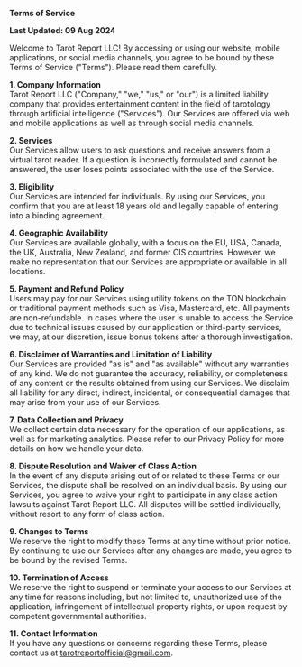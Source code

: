 **Terms of Service**

**Last Updated: 09 Aug 2024**

Welcome to Tarot Report LLC! By accessing or using our website, mobile applications, or social media channels, you agree to be bound by these Terms of Service ("Terms"). Please read them carefully.

**1. Company Information**  
Tarot Report LLC ("Company," "we," "us," or "our") is a limited liability company that provides entertainment content in the field of tarotology through artificial intelligence ("Services"). Our Services are offered via web and mobile applications as well as through social media channels.

**2. Services**  
Our Services allow users to ask questions and receive answers from a virtual tarot reader. If a question is incorrectly formulated and cannot be answered, the user loses points associated with the use of the Service.

**3. Eligibility**  
Our Services are intended for individuals. By using our Services, you confirm that you are at least 18 years old and legally capable of entering into a binding agreement.

**4. Geographic Availability**  
Our Services are available globally, with a focus on the EU, USA, Canada, the UK, Australia, New Zealand, and former CIS countries. However, we make no representation that our Services are appropriate or available in all locations.

**5. Payment and Refund Policy**  
Users may pay for our Services using utility tokens on the TON blockchain or traditional payment methods such as Visa, Mastercard, etc. All payments are non-refundable. In cases where the user is unable to access the Service due to technical issues caused by our application or third-party services, we may, at our discretion, issue bonus tokens after a thorough investigation.

**6. Disclaimer of Warranties and Limitation of Liability**  
Our Services are provided "as is" and "as available" without any warranties of any kind. We do not guarantee the accuracy, reliability, or completeness of any content or the results obtained from using our Services. We disclaim all liability for any direct, indirect, incidental, or consequential damages that may arise from your use of our Services.

**7. Data Collection and Privacy**  
We collect certain data necessary for the operation of our applications, as well as for marketing analytics. Please refer to our Privacy Policy for more details on how we handle your data.

**8. Dispute Resolution and Waiver of Class Action**  
In the event of any dispute arising out of or related to these Terms or our Services, the dispute shall be resolved on an individual basis. By using our Services, you agree to waive your right to participate in any class action lawsuits against Tarot Report LLC. All disputes will be settled individually, without resort to any form of class action.

**9. Changes to Terms**  
We reserve the right to modify these Terms at any time without prior notice. By continuing to use our Services after any changes are made, you agree to be bound by the revised Terms.

**10. Termination of Access**  
We reserve the right to suspend or terminate your access to our Services at any time for reasons including, but not limited to, unauthorized use of the application, infringement of intellectual property rights, or upon request by competent governmental authorities.

**11. Contact Information**  
If you have any questions or concerns regarding these Terms, please contact us at tarotreportofficial@gmail.com.
